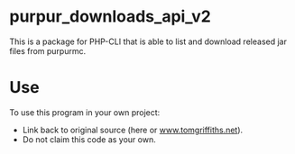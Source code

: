 # purpur_downloads_api_v2
This is a package for PHP-CLI that is able to list and download released jar files from purpurmc.

# Use
To use this program in your own project:
* Link back to original source (here or www.tomgriffiths.net).
* Do not claim this code as your own.
